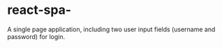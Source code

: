 # react-spa-
A single page application, including two user input fields (username and password) for login.
